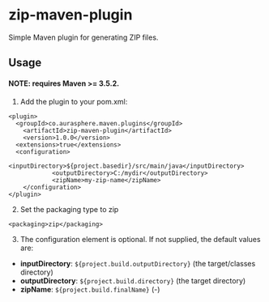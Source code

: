 # zip-maven-plugin
Simple Maven plugin for generating ZIP files.

## Usage

#### NOTE: requires Maven >= 3.5.2.

1. Add the plugin to your pom.xml:

```
<plugin>
  <groupId>co.aurasphere.maven.plugins</groupId>
	<artifactId>zip-maven-plugin</artifactId>
	<version>1.0.0</version>
  <extensions>true</extensions>
  <configuration>
			<inputDirectory>${project.basedir}/src/main/java</inputDirectory>
			<outputDirectory>C:/mydir</outputDirectory>
			<zipName>my-zip-name</zipName>
	</configuration>
</plugin>
```

2. Set the packaging type to zip

`<packaging>zip</packaging>`
 
3. The configuration element is optional. If not supplied, the default values are:

- **inputDirectory**: `${project.build.outputDirectory}` (the target/classes directory)
- **outputDirectory**: `${project.build.directory}` (the target directory)
- **zipName**: `${project.build.finalName}` (<project-name>-<project-version>)
